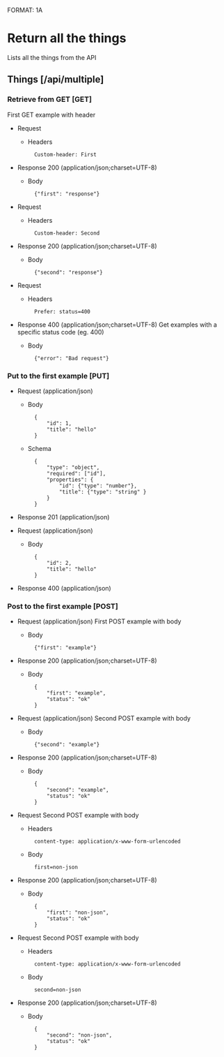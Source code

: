 FORMAT: 1A

# Return all the things
Lists all the things from the API

## Things [/api/multiple]

### Retrieve from GET [GET]
First GET example with header 

+ Request

    + Headers

            Custom-header: First
        

+ Response 200 (application/json;charset=UTF-8)

    + Body

            {"first": "response"}

+ Request

    + Headers

            Custom-header: Second
        

+ Response 200 (application/json;charset=UTF-8)

    + Body

            {"second": "response"}

+ Request

    + Headers

            Prefer: status=400

+ Response 400 (application/json;charset=UTF-8)
Get examples with a specific status code (eg. 400)
        
    + Body

            {"error": "Bad request"}
            
### Put to the first example [PUT]
            
+ Request (application/json)

    + Body

            {
                "id": 1,
                "title": "hello"
            }

    + Schema

            {
                "type": "object",
                "required": ["id"],
                "properties": {
                    "id": {"type": "number"},
                    "title": {"type": "string" }
                }
            } 
            
+ Response 201 (application/json)

+ Request (application/json)

    + Body

            {
                "id": 2,
                "title": "hello"
            }


+ Response 400 (application/json)

### Post to the first example [POST]

+ Request (application/json)
First POST example with body 

    + Body

            {"first": "example"}

+ Response 200 (application/json;charset=UTF-8)

    + Body

            {
                "first": "example",
                "status": "ok"
            }

+ Request (application/json)
Second POST example with body 

    + Body

            {"second": "example"}

+ Response 200 (application/json;charset=UTF-8)

    + Body

            {
                "second": "example",
                "status": "ok"
            }

+ Request 
Second POST example with body

    + Headers

            content-type: application/x-www-form-urlencoded

    + Body

            first=non-json
        
+ Response 200 (application/json;charset=UTF-8)

    + Body

            {
                "first": "non-json",
                "status": "ok"
            }

+ Request
Second POST example with body

    + Headers

            content-type: application/x-www-form-urlencoded

    + Body

            second=non-json

+ Response 200 (application/json;charset=UTF-8)

    + Body

            {
                "second": "non-json",
                "status": "ok"
            }
